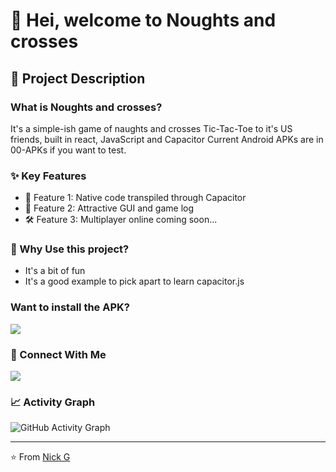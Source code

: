 # 👋 Hei, welcome to Noughts and crosses

## 📝 Project Description

### What is Noughts and crosses?
It's a simple-ish game of naughts and crosses Tic-Tac-Toe to it's US friends, built in react, JavaScript and Capacitor
Current Android APKs are in 00-APKs if you want to test.

### ✨ Key Features
- 🎯 Feature 1: Native code transpiled through Capacitor
- 🔄 Feature 2: Attractive GUI and game log
- 🛠️ Feature 3: Multiplayer online coming soon...

### 🎯 Why Use this project?
- It's a bit of fun
- It's a good example to pick apart to learn capacitor.js

### Want to install the APK?

<a href="https://github.com/legriffalo/noughts-and-crosses/releases/tag/V1.0">
  <img src="https://img.shields.io/badge/Download-Nordic_Keyboard_Converter-blue?style=for-the-badge&logo=windows"/>
</a>


### 🤝 Connect With Me
<p align="left">
<a href="https://www.linkedin.com/in/nick-griffiths-7b139198/">
  <img src="https://img.shields.io/badge/LinkedIn-0077B5?style=for-the-badge&logo=linkedin&logoColor=white"/>
</a>

</p>

### 📈 Activity Graph
![GitHub Activity Graph](https://github-readme-activity-graph.vercel.app/graph?username=legriffalo&theme=github)

---
⭐️ From [Nick G](https://github.com/legriffalo)
